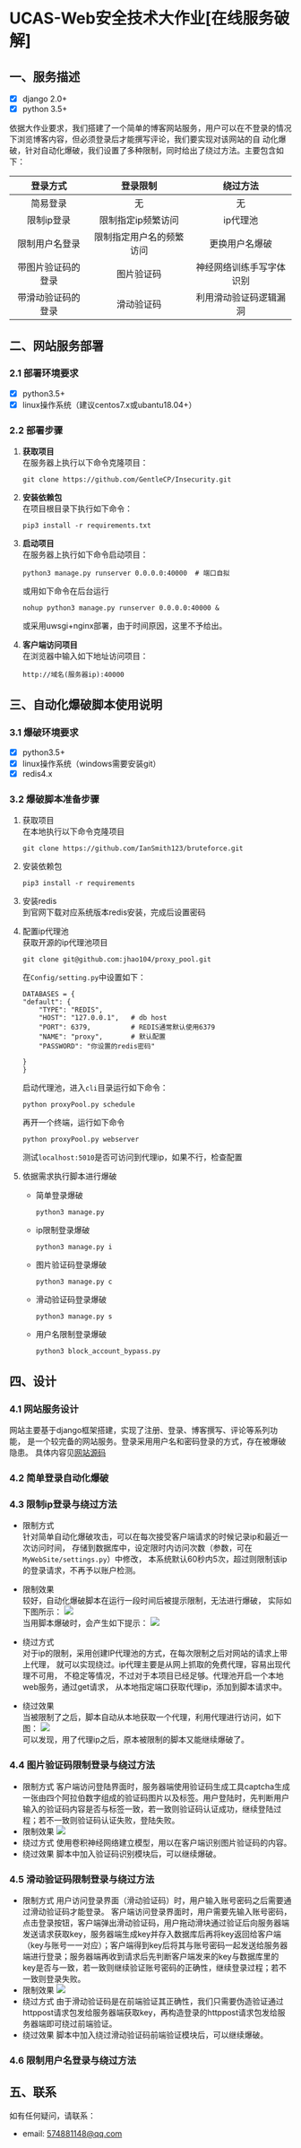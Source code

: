 # UCAS-Web安全技术大作业[在线服务破解]
## 一、服务描述

- [x] django 2.0+  
- [x] python 3.5+  

依据大作业要求，我们搭建了一个简单的博客网站服务，用户可以在不登录的情况下浏览博客内容，但必须登录后才能撰写评论，我们要实现对该网站的自
动化爆破，针对自动化爆破，我们设置了多种限制，同时给出了绕过方法。主要包含如下：

登录方式|登录限制| 绕过方法
:---:| :---: | :---:
简易登录|无 | 无
限制ip登录|限制指定ip频繁访问|ip代理池
限制用户名登录|限制指定用户名的频繁访问|更换用户名爆破
带图片验证码的登录|图片验证码| 神经网络训练手写字体识别
带滑动验证码的登录|滑动验证码| 利用滑动验证码逻辑漏洞

## 二、网站服务部署

### 2.1 部署环境要求

- [x] python3.5+
- [x] linux操作系统（建议centos7.x或ubantu18.04+）

### 2.2 部署步骤
1. **获取项目**  
在服务器上执行以下命令克隆项目：
    ```text
    git clone https://github.com/GentleCP/Insecurity.git
    ```
2. **安装依赖包**  
    在项目根目录下执行如下命令：
    ```text
    pip3 install -r requirements.txt
    ```
3. **启动项目**  
    在服务器上执行如下命令启动项目：
    ```text
    python3 manage.py runserver 0.0.0.0:40000  # 端口自拟
    ``` 
    或用如下命令在后台运行
    ```text
    nohup python3 manage.py runserver 0.0.0.0:40000 &  
    ```
    或采用uwsgi+nginx部署，由于时间原因，这里不予给出。
   
4. **客户端访问项目**  
    在浏览器中输入如下地址访问项目：
    ```text
    http://域名(服务器ip):40000  
    ```
    
## 三、自动化爆破脚本使用说明

### 3.1 爆破环境要求
- [x] python3.5+
- [x] linux操作系统（windows需要安装git）
- [x] redis4.x
### 3.2 爆破脚本准备步骤
1. 获取项目  
在本地执行以下命令克隆项目
    ```text
    git clone https://github.com/IanSmith123/bruteforce.git
    ```
2. 安装依赖包  
    ```text
    pip3 install -r requirements
    ```
3. 安装redis  
    到官网下载对应系统版本redis安装，完成后设置密码

4. 配置ip代理池  
    获取开源的ip代理池项目    
    ```text
    git clone git@github.com:jhao104/proxy_pool.git
    ```
    在`Config/setting.py`中设置如下：
    ```text
    DATABASES = {
    "default": {
        "TYPE": "REDIS",        
        "HOST": "127.0.0.1",   # db host
        "PORT": 6379,          # REDIS通常默认使用6379
        "NAME": "proxy",       # 默认配置
        "PASSWORD": "你设置的redis密码"    

    }
    }
    ```
    
    启动代理池，进入`cli`目录运行如下命令：
    ```text
    python proxyPool.py schedule
    ```
    再开一个终端，运行如下命令
    ```text
    python proxyPool.py webserver
    ```
    测试`localhost:5010`是否可访问到代理ip，如果不行，检查配置
    
5. 依据需求执行脚本进行爆破  
    - 简单登录爆破  
        ```text
        python3 manage.py
        ```
    - ip限制登录爆破
        ```text
        python3 manage.py i
        ```
    - 图片验证码登录爆破  
        ```text
        python3 manage.py c
        ```
    - 滑动验证码登录爆破  
        ```text
        python3 manage.py s
        ```
    - 用户名限制登录爆破  
        ```text
        python3 block_account_bypass.py
        ```    

## 四、设计

### 4.1 网站服务设计  
网站主要基于django框架搭建，实现了注册、登录、博客撰写、评论等系列功能，
是一个较完备的网站服务。登录采用用户名和密码登录的方式，存在被爆破隐患。
具体内容见[网站源码](https://github.com/GentleCP/Insecurity)

### 4.2 简单登录自动化爆破

### 4.3 限制ip登录与绕过方法  
- 限制方式  
针对简单自动化爆破攻击，可以在每次接受客户端请求的时候记录ip和最近一次访问时间，
存储到数据库中，设定限时内访问次数（参数，可在`MyWebSite/settings.py`）中修改，
本系统默认60秒内5次，超过则限制该ip的登录请求，不再予以账户检测。
 
- 限制效果   
    较好，自动化爆破脚本在运行一段时间后被提示限制，无法进行爆破，
    实际如下图所示：
    ![](src/4.3-1.png)  
    当用脚本爆破时，会产生如下提示：
    ![](src/4.3-2.png)
    
- 绕过方式  
对于ip的限制，采用创建IP代理池的方式，在每次限制之后对网站的请求上带上代理，
就可以实现绕过。ip代理主要是从网上抓取的免费代理，容易出现代理不可用，
不稳定等情况，不过对于本项目已经足够。代理池开启一个本地web服务，通过get请求，
从本地指定端口获取代理ip，添加到脚本请求中。

- 绕过效果  
    当被限制了之后，脚本自动从本地获取一个代理，利用代理进行访问，如下图：
    ![](src/4.3-3.png)  
    可以发现，用了代理ip之后，原本被限制的脚本又能继续爆破了。
    
### 4.4 图片验证码限制登录与绕过方法
- 限制方式 
客户端访问登陆界面时，服务器端使用验证码生成工具captcha生成一张由四个阿拉伯数字组成的验证码图片以及标签。用户登陆时，先判断用户输入的验证码内容是否与标签一致，若一致则验证码认证成功，继续登陆过程；若不一致则验证码认证失败，登陆失败。 
- 限制效果 
![](src/4.4-1.png)
- 绕过方式
使用卷积神经网络建立模型，用以在客户端识别图片验证码的内容。
- 绕过效果
脚本中加入验证码识别模块后，可以继续爆破。

### 4.5 滑动验证码限制登录与绕过方法
- 限制方式 
用户访问登录界面（滑动验证码）时，用户输入账号密码之后需要通过滑动验证码才能登录。
客户端访问登录界面时，用户需要先输入账号密码，点击登录按钮，客户端弹出滑动验证码，用户拖动滑块通过验证后向服务器端发送请求获取key，服务器端生成key并存入数据库后再将key返回给客户端（key与账号一一对应）；客户端得到key后将其与账号密码一起发送给服务器端进行登录；服务器端再收到请求后先判断客户端发来的key与数据库里的key是否与一致，若一致则继续验证账号密码的正确性，继续登录过程；若不一致则登录失败。
- 限制效果 
![](src/4.5-1.png)
- 绕过方式
由于滑动验证码是在前端验证其正确性，我们只需要伪造验证通过httppost请求包发给服务器端获取key，再构造登录的httppost请求包发给服务器端即可绕过前端验证。
- 绕过效果
脚本中加入绕过滑动验证码前端验证模块后，可以继续爆破。

### 4.6 限制用户名登录与绕过方法
    
## 五、联系
如有任何疑问，请联系：
- email: 574881148@qq.com
